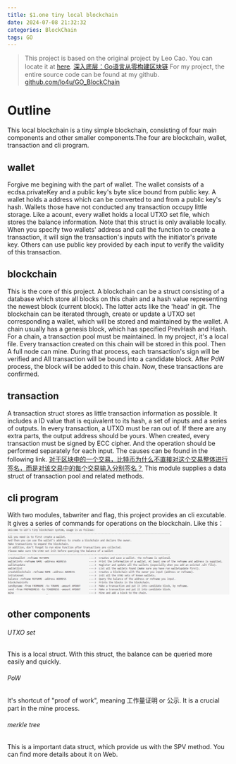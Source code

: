 ```yaml
---
title: $1.one tiny local blockchain
date: 2024-07-08 21:32:32
categories: BlockChain
tags: GO
---
```

> This project is based on the original project by Leo Cao. You can locate it at [here](https://www.zhihu.com/column/c_1425139266972626944).
> [深入底层：Go语言从零构建区块链](https://www.zhihu.com/column/c_1425139266972626944)
> For my project, the entire source code can be found at my github.
> [github.com/lo4u/GO_BlockChain](https://github.com/lo4u/GO_BlockChain)

# Outline
This local blockchain is a tiny simple blockchain, consisting of four main components and other smaller components.The four are blockchain, wallet, transaction and cli program.

## wallet
Forgive me begining with the part of wallet.
The wallet consists of a ecdsa.privateKey and a public key's byte slice bound from public key. A wallet holds a address which can be converted to and from a public key's hash. Wallets those have not conducted any transaction occupy little storage. Like a acount, every wallet holds a local UTXO set file, which stores the balance information. Note that this struct is only avaliable locally. 
When you specify two wallets' address and call the function to create a transaction, it will sign the transaction's inputs with the initiator's private key. Others can use public key provided by each input to verify the validity of this transaction.

## blockchain
This is the core of this project.
A blockchain can be a struct consisting of a database which store all blocks on this chain and a hash value representing the newest block (current block). The latter acts like the 'head' in git. The blockchain can be iterated through, create or update a UTXO set corresponding a wallet, which will be stored and maintained by the wallet.
A chain usually has a genesis block, which has specified PrevHash and Hash.
For a chain, a transaction pool must be maintained. In my project, it's a local file. Every transaction created on this chain will be stored in this pool. Then A full node can mine. During that process, each transaction's sign will be verified and All transaction will be bound into a candidate block. After PoW process, the block will be added to this chain. Now, these transactions are confirmed.

## transaction
A transaction struct stores as little transaction information as possible. It includes a ID value that is equivalent to its hash, a set of inputs and a series of outputs. In every transaction, a UTXO must be ran out of. If there are any extra parts, the output address should be yours.
When created, every transaction must be signed by ECC cipher. And  the operation should be performed separately for each input. The causes can be found in the following link.
[对于区块中的一个交易，比特币为什么不直接对这个交易整体进行签名，而是对该交易中的每个交易输入分别签名？](https://www.zhihu.com/question/315268017)
This module supplies a data struct of transaction pool and related methods.
## cli program
With two modules, tabwriter and flag, this project provides an cli excutable. It gives a series of commands for operations on the blockchain. Like this：
![cli program](../img/blockchain_go1_1.png)

## other components
###### UTXO set
This is a local struct. With this struct, the balance can be queried more easily and quickly.
###### PoW
It's shortcut of "proof of work", meaning 工作量证明 or 公示. It is a crucial part in the mine process.
###### merkle tree
This is a important data struct, which provide us with the SPV method. You can find more details about it on Web.
